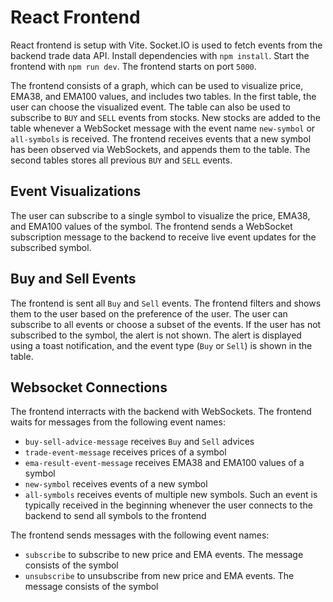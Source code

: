 # React Frontend

React frontend is setup with Vite. Socket.IO is used to fetch events from the backend trade data API.
Install dependencies with `npm install`. Start the frontend with `npm run dev`. The frontend starts on port `5000`.

The frontend consists of a graph, which can be used to visualize price, EMA38, and EMA100 values, and
includes two tables. In the first table, the user can choose the visualized event. The table can also be used to subscribe
to `BUY` and `SELL` events from stocks. New stocks are added to the table whenever a WebSocket message with the event name
`new-symbol` or `all-symbols` is received. The frontend receives events that a new symbol has been observed via
WebSockets, and appends them to the table. The second tables stores all previous `BUY` and `SELL` events.


## Event Visualizations

The user can subscribe to a single symbol to visualize the price, EMA38, and EMA100 values of the symbol. 
The frontend sends a WebSocket subscription message to the backend to receive live event updates for the subscribed symbol.


## Buy and Sell Events

The frontend is sent all `Buy` and `Sell` events. The frontend filters and shows them to the user based on the
preference of the user. The user can subscribe to all events or choose a subset of the events.
If the user has not subscribed to the symbol, the alert is not shown.
The alert is displayed using a toast notification, and the event type (`Buy` or `Sell`) is shown in the table.


## Websocket Connections

The frontend interracts with the backend with WebSockets. The frontend waits for messages from the following event names:
- `buy-sell-advice-message` receives `Buy` and `Sell` advices
- `trade-event-message` receives prices of a symbol
- `ema-result-event-message` receives EMA38 and EMA100 values of a symbol
- `new-symbol` receives events of a new symbol
- `all-symbols` receives events of multiple new symbols. Such an event is typically received in the beginning whenever the user
connects to the backend to send all symbols to the frontend

The frontend sends messages with the following event names:
- `subscribe` to subscribe to new price and EMA events. The message consists of the symbol
- `unsubscribe` to unsubscribe from new price and EMA events. The message consists of the symbol

